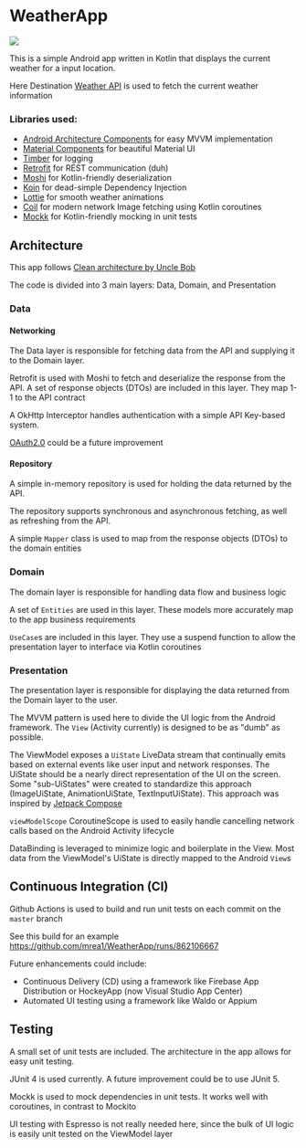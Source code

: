 # WeatherApp
![](https://github.com/mrea1/WeatherApp/workflows/Android%20CI/badge.svg)

This is a simple Android app written in Kotlin that displays the current weather for a input location.

Here Destination [Weather API](https://developer.here.com/documentation/destination-weather/dev_guide/topics/resource-report.html) is used to fetch the current weather information

### Libraries used:
  - [Android Architecture Components](https://developer.android.com/topic/libraries/architecture) for easy MVVM implementation
  - [Material Components](https://github.com/material-components/material-components-android) for beautiful Material UI
  - [Timber](https://github.com/JakeWharton/timber) for logging
  - [Retrofit](https://github.com/square/retrofit) for REST communication (duh)
  - [Moshi](https://github.com/square/moshi) for Kotlin-friendly deserialization
  - [Koin](https://github.com/InsertKoinIO/koin) for dead-simple Dependency Injection
  - [Lottie](https://github.com/airbnb/lottie-android) for smooth weather animations
  - [Coil](https://github.com/airbnb/lottie-android) for modern network Image fetching using Kotlin coroutines
  - [Mockk](https://github.com/mockk/mockk) for Kotlin-friendly mocking in unit tests

## Architecture
This app follows [Clean architecture by Uncle Bob](https://blog.cleancoder.com/uncle-bob/2012/08/13/the-clean-architecture.html)

The code is divided into 3 main layers: Data, Domain, and Presentation 

### Data

#### Networking
The Data layer is responsible for fetching data from the API and supplying it to the Domain layer.

Retrofit is used with Moshi to fetch and deserialize the response from the API. A set of response objects (DTOs) are included in this layer. They map 1-1 to the API contract

A OkHttp Interceptor handles authentication with a simple API Key-based system. 

[OAuth2.0](https://developer.here.com/documentation/authentication/dev_guide/topics/token.html) could be a future improvement

#### Repository
A simple in-memory repository is used for holding the data returned by the API.

The repository supports synchronous and asynchronous fetching, as well as refreshing from the API.

A simple `Mapper` class is used to map from the response objects (DTOs) to the domain entities

### Domain

The domain layer is responsible for handling data flow and business logic

A set of `Entities` are used in this layer. These models more accurately map to the app business requirements

`UseCase`s are included in this layer. They use a suspend function to allow the presentation layer to interface via Kotlin coroutines


### Presentation

The presentation layer is responsible for displaying the data returned from the Domain layer to the user.

The MVVM pattern is used here to divide the UI logic from the Android framework. The `View` (Activity currently) is designed to be as "dumb" as possible.

The ViewModel exposes a `UiState` LiveData stream that continually emits based on external events like user input and network responses. The UiState should be a nearly direct representation of the UI on the screen. Some "sub-UiStates" were created to standardize this approach (ImageUiState, AnimationUiState, TextInputUiState). This approach was inspired by [Jetpack Compose](https://developer.android.com/jetpack/compose)

`viewModelScope` CoroutineScope is used to easily handle cancelling network calls based on the Android Activity lifecycle

DataBinding is leveraged to minimize logic and boilerplate in the View. Most data from the ViewModel's UiState is directly mapped to the Android `View`s


## Continuous Integration (CI)
Github Actions is used to build and run unit tests on each commit on the `master` branch

See this build for an example
https://github.com/mrea1/WeatherApp/runs/862106667

Future enhancements could include:
  - Continuous Delivery (CD) using a framework like Firebase App Distribution or HockeyApp (now Visual Studio App Center)
  - Automated UI testing using a framework like Waldo or Appium

## Testing
A small set of unit tests are included. The architecture in the app allows for easy unit testing.

JUnit 4 is used currently. A future improvement could be to use JUnit 5.

Mockk is used to mock dependencies in unit tests. It works well with coroutines, in contrast to Mockito

UI testing with Espresso is not really needed here, since the bulk of UI logic is easily unit tested on the ViewModel layer

